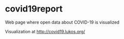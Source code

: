 # covid19report
Web page where open data about COVID-19 is visualized

Visualization at http://covid19.lukos.org/
